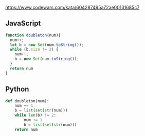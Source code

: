https://www.codewars.com/kata/604287495a72ae00131685c7

## JavaScript
```js
function doubleton(num){
  num++;
  let b = new Set(num.toString());
  while (b.size != 2) {
    num++;
    b = new Set(num.toString());
  }
  return num
}  
```

## Python
```python
def doubleton(num):
    num += 1
    b = list(set(str(num)))
    while len(b) != 2:
        num += 1
        b = list(set(str(num)))
    return num
```
